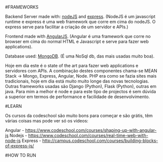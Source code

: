 #FRAMEWORKS

Backend Server made with: [nodeJS](https://nodejs.org) and [express](http://expressjs.com/). (NodeJS é um javascript runtime e express é uma web framework que corre em cima do nodeJS. O express serve para facilitar a criação de um servidor e APIs.)

Frontend made with [AngularJS](https://angularjs.org/). (Angular é uma framework que corre no browser em cima do normal HTML e Javascript e serve para fazer web applications).

Database used: [MongoDB](https://www.mongodb.org/). (É uma NoSql db, das mais usadas muito boa).

Hoje em dia este é o state of the art para fazer web applications e servidores com APIs. A combinação destes componentes chama-se MEAN Stack -> Mongo, Express, Angular, Node. PHP era como se fazia sites mais tradicionais, hoje em dia está muito muito longe das novas tecnologias. Outras frameworks usadas são Django (Python), Flask (Python), outras em java. Para mim a melhor é node e para este tipo de projectos é sem dúvida a superior em termos de performance e facilidade de desenvolvimento.

#LEARN

Os cursos da codeschool são muito bons para começar e são grátis, têm várias coisas mas pode ver só os videos:

Angular - https://www.codeschool.com/courses/shaping-up-with-angular-js
Nodejs - https://www.codeschool.com/courses/real-time-web-with-node-js
Express - http://campus.codeschool.com/courses/building-blocks-of-express-js/



#HOW TO RUN
